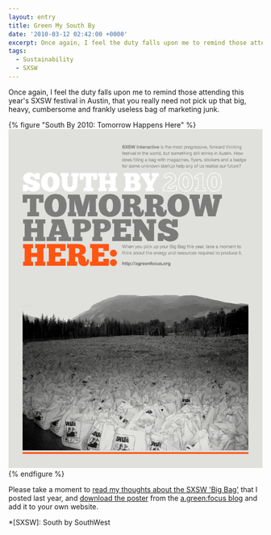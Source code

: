 ```yaml
---
layout: entry
title: Green My South By
date: '2010-03-12 02:42:00 +0000'
excerpt: Once again, I feel the duty falls upon me to remind those attending this year's SXSW festival in Austin, that you really need not pick up that big, heavy, cumbersome and frankly useless bag of marketing junk.
tags:
  - Sustainability
  - SXSW
---
```

Once again, I feel the duty falls upon me to remind those attending this year's SXSW festival in Austin, that you really need not pick up that big, heavy, cumbersome and frankly useless bag of marketing junk.

{% figure "South By 2010: Tomorrow Happens Here" %}
![](/assets/images/2010/03/sxsw2010.png)
{% endfigure %}

Please take a moment to [read my thoughts about the SXSW 'Big Bag'][1] that I posted last year, and [download the poster][2] from the [a.green:focus blog][3] and add it to your own website.

[1]: /2009/03/nothing_green_about_sxsw
[2]: http://agreenfocus.paulrobertlloyd.com/post/442407174/tomorrowhappenshere
[3]: http://agreenfocus.paulrobertlloyd.com/

*[SXSW]: South by SouthWest